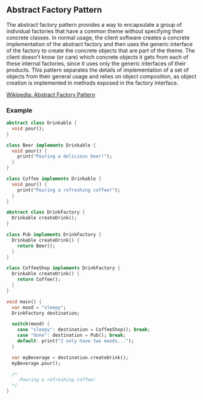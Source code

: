 ## Abstract Factory Pattern

The abstract factory pattern provides a way to encapsulate a group of individual factories that have a common theme without specifying their concrete classes. In normal usage, the client software creates a concrete implementation of the abstract factory and then uses the generic interface of the factory to create the concrete objects that are part of the theme. The client doesn't know (or care) which concrete objects it gets from each of these internal factories, since it uses only the generic interfaces of their products. This pattern separates the details of implementation of a set of objects from their general usage and relies on object composition, as object creation is implemented in methods exposed in the factory interface.

[Wikipedia: Abstract Factory Pattern](https://en.wikipedia.org/wiki/Abstract_factory_pattern)

### Example

```dart
abstract class Drinkable {
  void pour();
}

class Beer implements Drinkable {
  void pour() {
    print("Pouring a delicious beer!");
  }
}

class Coffee implements Drinkable {
  void pour() {
    print("Pouring a refreshing coffee!");
  }
}

abstract class DrinkFactory {
  Drinkable createDrink();
}

class Pub implements DrinkFactory {
  Drinkable createDrink() {
    return Beer();
  }
}

class CoffeeShop implements DrinkFactory {
  Drinkable createDrink() {
    return Coffee();
  }
}

void main() {
  var mood = "sleepy";
  DrinkFactory destination;

  switch(mood) {
    case "sleepy": destination = CoffeeShop(); break;
    case "done": destination = Pub(); break;
    default: print("I only have two moods...");
  }

  var myBeverage = destination.createDrink();
  myBeverage.pour();

  /*
     Pouring a refreshing coffee!
  */
}
```
